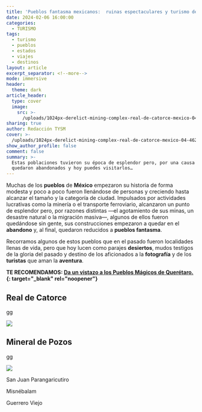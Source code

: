 ```yaml
---
title: 'Pueblos fantasma mexicanos:  ruinas espectaculares y turismo de aventura'
date: 2024-02-06 16:00:00
categories:
  - TURISMO
tags:
  - turismo
  - pueblos
  - estados
  - viajes
  - destinos
layout: article
excerpt_separator: <!--more-->
mode: immersive
header:
  theme: dark
article_header:
  type: cover
  image:
    src: >-
      /uploads/1024px-derelict-mining-complex-real-de-catorce-mexico-04-46298235622.jpeg
sharing: true
author: Redacción TYSM
cover: >-
  /uploads/1024px-derelict-mining-complex-real-de-catorce-mexico-04-46298235622.jpeg
show_author_profile: false
comment: false
summary: >-
  Estas poblaciones tuvieron su época de esplendor pero, por una causa u otra,
  quedaron abandonados y hoy puedes visitarlos…
---
```

Muchas de los **pueblos** de **México** empezaron su historia de forma modesta y poco a poco fueron llenándose de personas y creciendo hasta alcanzar el tamaño y la categoría de ciudad. Impulsados por actividades lucrativas como la minería o el transporte ferroviario, alcanzaron un punto de esplendor pero, por razones distintas —el agotamiento de sus minas, un desastre natural o la migración masiva—, algunos de ellos fueron quedándose sin gente, sus construcciones empezaron a quedar en el **abandono** y, al final, quedaron reducidos a **pueblos fantasma**.

Recorramos algunos de estos pueblos que en el pasado fueron localidades llenas de vida, pero que hoy lucen como parajes **desiertos**, mudos testigos de la gloria del pasado y destino de los aficionados a la **fotografía** y de los **turistas** que aman la **aventura**.

**TE RECOMENDAMOS: [Da un vistazo a los Pueblos Mágicos de Querétaro.](https://blog.tonoysumariachi.com/turismo/2022/11/04/pueblos-magicos-en-el-estado-de-queretaro.html){: target="_blank" rel="noopener"}**

## Real de Catorce

gg

![](https://upload.wikimedia.org/wikipedia/commons/thumb/e/e4/Vista_de_Real_de_Catorce.jpg/1024px-Vista_de_Real_de_Catorce.jpg)

## Mineral de Pozos

gg

![](https://upload.wikimedia.org/wikipedia/commons/thumb/b/b7/Hacienda_en_Mineral_de_Pozos%2C_Guanajuato_1.jpg/1024px-Hacienda_en_Mineral_de_Pozos%2C_Guanajuato_1.jpg)

San Juan Parangaricutiro



Misnébalam



Guerrero Viejo